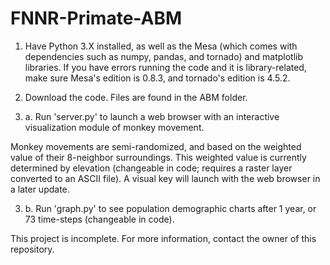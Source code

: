 # FNNR-Primate-ABM

1. Have Python 3.X installed, as well as the Mesa (which comes with dependencies such as numpy, pandas, and tornado) and matplotlib libraries.
If you have errors running the code and it is library-related, make sure Mesa's edition is 0.8.3, and tornado's edition is 4.5.2.

2. Download the code. Files are found in the ABM folder.

3. a. Run 'server.py' to launch a web browser with an interactive visualization module of monkey movement.

Monkey movements are semi-randomized, and based on the weighted value of their 8-neighbor surroundings. This weighted value is currently determined by elevation (changeable in code; requires a raster layer converted to an ASCII file).
A visual key will launch with the web browser in a later update.

3. b. Run 'graph.py' to see population demographic charts after 1 year, or 73 time-steps (changeable in code).

This project is incomplete.
For more information, contact the owner of this repository.
